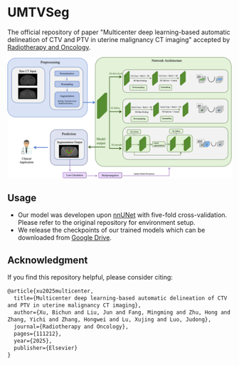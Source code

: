 # UMTVSeg

The official repository of paper "Multicenter deep learning-based automatic delineation of CTV and PTV in uterine malignancy CT imaging" accepted by [Radiotherapy and Oncology](https://www.sciencedirect.com/science/article/abs/pii/S0167814025052168). 

![UMTVSeg](./UMTVSeg.jpg)

## Usage

*  Our model was developen upon [nnUNet](https://github.com/MIC-DKFZ/nnUNet) with five-fold cross-validation. Please refer to the original repository for environment setup.
*  We release the checkpoints of our trained models which can be downloaded from [Google Drive](https://drive.google.com/drive/folders/1Kphc5yFCW6uRsRPYpAS3phy4twSZumFc?usp=share_link).

## Acknowledgment

If you find this repository helpful, please consider citing:
```
@article{xu2025multicenter,
  title={Multicenter deep learning-based automatic delineation of CTV and PTV in uterine malignancy CT imaging},
  author={Xu, Bichun and Liu, Jun and Fang, Mingming and Zhu, Hong and Zhang, Yichi and Zhang, Hongwei and Lu, Xujing and Luo, Judong},
  journal={Radiotherapy and Oncology},
  pages={111212},
  year={2025},
  publisher={Elsevier}
}
```
